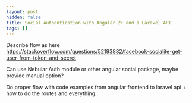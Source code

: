 ```yaml
---
layout: post
hidden: false
title: Social Authentication with Angular 2+ and a Laravel API
tags: []
---
```

Describe flow as here <https://stackoverflow.com/questions/52193882/facebook-socialite-get-user-from-token-and-secret>



Can use Nebular Auth module or other angular social package, maybe provide manual option?



Do proper flow with code examples from angular frontend to laravel api + how to do the routes and everything..
